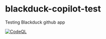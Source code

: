 # blackduck-copilot-test
Testing Blackduck github app

[![CodeQL](https://github.com/zsomborl-gr/blackduck-copilot-test/actions/workflows/github-code-scanning/codeql/badge.svg)](https://github.com/zsomborl-gr/blackduck-copilot-test/actions/workflows/github-code-scanning/codeql)
